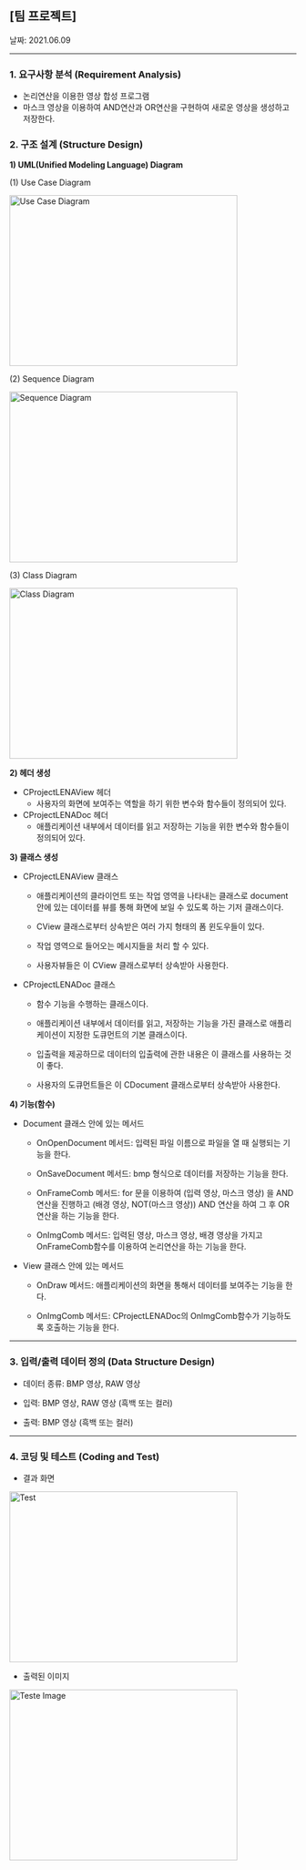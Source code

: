 ## [팀 프로젝트]

날짜: 2021.06.09

---

### 1. 요구사항 분석 (Requirement Analysis)

- 논리연산을 이용한 영상 합성 프로그램
- 마스크 영상을 이용하여 AND연산과 OR연산을 구현하여 새로운 영상을 생성하고 저장한다.



### 2. 구조 설계 (Structure Design)

**1) UML(Unified Modeling Language) Diagram**

(1) Use Case Diagram

<img src="" width= "400px" height="300px" title="Use Case Diagram" alt="Use Case Diagram">



(2) Sequence Diagram

<img src="" width= "400px" height="300px" title="Sequence Diagram" alt="Sequence Diagram">



(3) Class Diagram

<img src="" width= "400px" height="300px" title="Class Diagram" alt="Class Diagram">



**2) 헤더 생성**

- CProjectLENAView 헤더
  - 사용자의 화면에 보여주는 역할을 하기 위한 변수와 함수들이 정의되어 있다.
- CProjectLENADoc 헤더
  - 애플리케이션 내부에서 데이터를 읽고 저장하는 기능을 위한 변수와 함수들이 정의되어 있다.



**3) 클래스 생성**

- CProjectLENAView 클래스
  - 애플리케이션의 클라이언트 또는 작업 영역을 나타내는 클래스로 document 안에 있는 데이터를 뷰를 통해 화면에 보일 수 있도록 하는 기저 클래스이다.

  - CView 클래스로부터 상속받은 여러 가지 형태의 폼 윈도우들이 있다.

  - 작업 영역으로 들어오는 메시지들을 처리 할 수 있다.

  - 사용자뷰들은 이 CView 클래스로부터 상속받아 사용한다.

- CProjectLENADoc 클래스

  - 함수 기능을 수행하는 클래스이다.

  - 애플리케이션 내부에서 데이터를 읽고, 저장하는 기능을 가진 클래스로 애플리케이션이 지정한 도큐먼트의 기본 클래스이다.

  - 입출력을 제공하므로 데이터의 입출력에 관한 내용은 이 클래스를 사용하는 것이 좋다.

  - 사용자의 도큐먼트들은 이 CDocument 클래스로부터 상속받아 사용한다.



**4) 기능(함수)**

- Document 클래스 안에 있는 메서드

  - OnOpenDocument 메서드: 입력된 파일 이름으로 파일을 열 때 실행되는 기능을 한다. 

  - OnSaveDocument 메서드: bmp 형식으로 데이터를 저장하는 기능을 한다. 

  - OnFrameComb 메서드: for 문을 이용하여 (입력 영상, 마스크 영상) 을 AND연산을 진행하고 (배경 영상, NOT(마스크 영상)) AND 연산을 하여 그 후  OR연산을 하는 기능을 한다.
  - OnImgComb 메서드: 입력된 영상, 마스크 영상, 배경 영상을 가지고 OnFrameComb함수를 이용하여 논리연산을 하는 기능을 한다.

- View 클래스 안에 있는 메서드

  - OnDraw 메서드: 애플리케이션의 화면을 통해서 데이터를 보여주는 기능을 한다.

  - OnImgComb 메서드: CProjectLENADoc의 OnlmgComb함수가 기능하도록 호출하는 기능을 한다.



---



### 3. 입력/출력 데이터 정의 (Data Structure Design)

- 데이터 종류: BMP 영상, RAW 영상

- 입력: BMP 영상, RAW 영상 (흑백 또는 컬러)

- 출력: BMP 영상 (흑백 또는 컬러)



---



### 4. 코딩 및 테스트 (Coding and Test)

- 결과 화면

<img src="" width= "400px" height="300px" title="Test" alt="Test">



- 출력된 이미지

<img src="" width= "400px" height="300px" title="Test Image" alt="Teste Image">
